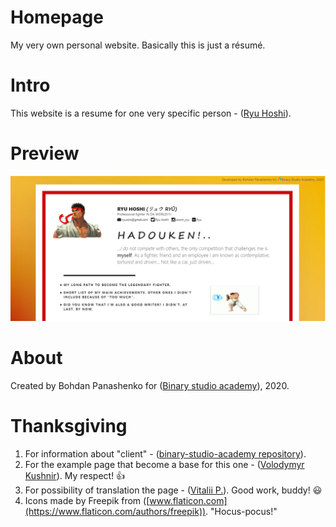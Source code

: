 # Homepage
 My very own personal website. Basically this is just a résumé.

# Intro
This website is a resume for one very specific person - ([Ryu Hoshi](https://streetfighter.fandom.com/wiki/Ryu)).

# Preview
![Image alt](./images/preview.png)

# About
Created by Bohdan Panashenko for ([Binary studio academy](https://academy.binary-studio.com/ua/)), 2020.

# Thanksgiving
1. For information about "client" - ([binary-studio-academy repository](https://github.com/binary-studio-academy/stage-2-how-developers-work)).
2. For the example page that become a base for this one - ([Volodymyr Kushnir](https://github.com/volodymyr-kushnir/volodymyrkushnir.com)). My respect! :+1:
3. For possibility of translation the page - ([Vitalii P.](https://github.com/get-web/google-translate-custom-widget)). Good work, buddy! :smiley:
4. Icons made by Freepik from ([www.flaticon.com](https://www.flaticon.com/authors/freepik)).
"Hocus-pocus!"